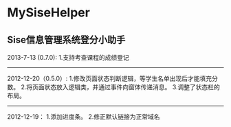 MySiseHelper
============

Sise信息管理系统登分小助手
--------------------------
2013-7-13  (0.7.0):
1.支持考查课程的成绩登记

--------------------------
2012-12-20（0.5.0）: 
1.修改页面状态判断逻辑，等学生名单出现后才能填充分数。
2.将页面状态放入逻辑类，并通过事件向窗体传递消息。
3.调整了状态栏的布局。

--------------------------
2012-12-19：
1.添加进度条。
2.修正默认链接为正常域名